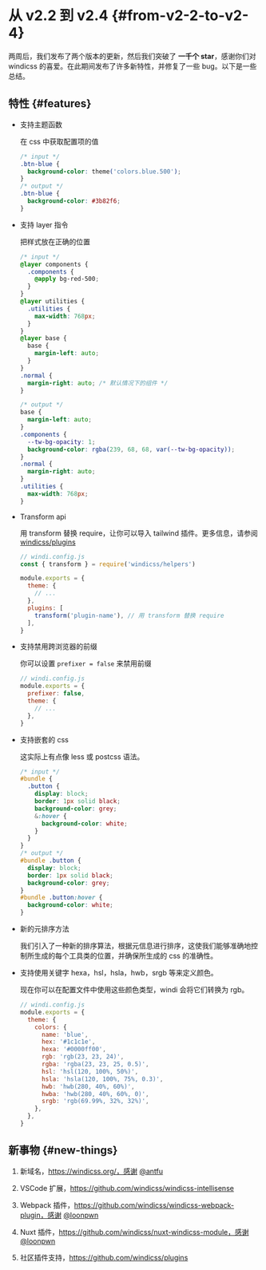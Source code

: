 # 从 v2.2 到 v2.4 {#from-v2-2-to-v2-4}

两周后，我们发布了两个版本的更新，然后我们突破了 **一千个 star**，感谢你们对 windicss 的喜爱。在此期间发布了许多新特性，并修复了一些 bug。以下是一些总结。

## 特性 {#features}

- 支持主题函数

  在 css 中获取配置项的值

  ```css
  /* input */
  .btn-blue {
    background-color: theme('colors.blue.500');
  }
  /* output */
  .btn-blue {
    background-color: #3b82f6;
  }
  ```

- 支持 layer 指令

  把样式放在正确的位置

  ```css
  /* input */
  @layer components {
    .components {
      @apply bg-red-500;
    }
  }
  @layer utilities {
    .utilities {
      max-width: 768px;
    }
  }
  @layer base {
    base {
      margin-left: auto;
    }
  }
  .normal {
    margin-right: auto; /* 默认情况下的组件 */
  }
  
  /* output */
  base {
    margin-left: auto;
  }
  .components {
    --tw-bg-opacity: 1;
    background-color: rgba(239, 68, 68, var(--tw-bg-opacity));
  }
  .normal {
    margin-right: auto;
  }
  .utilities {
    max-width: 768px;
  }
  ```

- Transform api

  用 transform 替换 require，让你可以导入 tailwind 插件。更多信息，请参阅 [windicss/plugins]( https://github.com/windicss/plugins)

  ```js
  // windi.config.js
  const { transform } = require('windicss/helpers')
  
  module.exports = {
    theme: {
      // ...
    },
    plugins: [
      transform('plugin-name'), // 用 transform 替换 require
    ],
  }
  ```

- 支持禁用跨浏览器的前缀

  你可以设置 `prefixer = false` 来禁用前缀

  ```js
  // windi.config.js
  module.exports = {
    prefixer: false,
    theme: {
      // ...
    },
  }
  ```

- 支持嵌套的 css

  这实际上有点像 less 或 postcss 语法。

  ```css
  /* input */
  #bundle {
    .button {
      display: block;
      border: 1px solid black;
      background-color: grey;
      &:hover {
        background-color: white;
      }
    }
  }
  /* output */
  #bundle .button {
    display: block;
    border: 1px solid black;
    background-color: grey;
  }
  #bundle .button:hover {
    background-color: white;
  }
  ```

- 新的元排序方法

  我们引入了一种新的排序算法，根据元信息进行排序，这使我们能够准确地控制所生成的每个工具类的位置，并确保所生成的 css 的准确性。

- 支持使用关键字 hexa，hsl，hsla，hwb，srgb 等来定义颜色。

  现在你可以在配置文件中使用这些颜色类型，windi 会将它们转换为 rgb。

  ```js
  // windi.config.js
  module.exports = {
    theme: {
      colors: {
        name: 'blue',
        hex: '#1c1c1e',
        hexa: '#0000ff00',
        rgb: 'rgb(23, 23, 24)',
        rgba: 'rgba(23, 23, 25, 0.5)',
        hsl: 'hsl(120, 100%, 50%)',
        hsla: 'hsla(120, 100%, 75%, 0.3)',
        hwb: 'hwb(280, 40%, 60%)',
        hwba: 'hwb(280, 40%, 60%, 0)',
        srgb: 'rgb(69.99%, 32%, 32%)',
      },
    },
  }
  ```

## 新事物 {#new-things}

1. 新域名，https://windicss.org/，感谢 [@antfu](https://github.com/antfu) 

2. VSCode 扩展，https://github.com/windicss/windicss-intellisense

3. Webpack 插件，https://github.com/windicss/windicss-webpack-plugin，感谢 [@loonpwn](https://github.com/loonpwn)

4. Nuxt 插件，https://github.com/windicss/nuxt-windicss-module，感谢 [@loonpwn](https://github.com/loonpwn)

5. 社区插件支持，https://github.com/windicss/plugins

